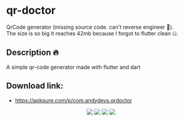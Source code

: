 # qr-doctor
QrCode generator (missing source code. can't reverse engineer :smiling_face_with_tear:). <br>
The size is so big it reaches 42mb because I forgot to flutter clean :zipper_mouth_face:.

## Description :fire:
A simple qr-code generator made with flutter and dart

## Download link:
- https://apkpure.com/p/com.andydevs.qrdoctor

<p align="center">
  <img src="https://image.winudf.com/v2/image1/ZGV2X2ltYWdlXzE0NTk5MDI3XzEzOTI3OV8yMDIxMDEyNDAyMTYyMzk0Nw/screen-0.jpg?h=255&fakeurl=1&type=.jpg">
  <img src="https://image.winudf.com/v2/image1/ZGV2X2ltYWdlXzE0NTk5MDI3XzEzOTI3OV8yMDIxMDEyNDAyMTYzMDk4Mg/screen-1.jpg?h=255&fakeurl=1&type=.jpg">
  <img src="https://image.winudf.com/v2/image1/ZGV2X2ltYWdlXzE0NTk5MDI3XzEzOTI3OV8yMDIxMDEyNDAyMTY1NTA0Nw/screen-6.jpg?h=255&fakeurl=1&type=.jpg">
  <img src="https://image.winudf.com/v2/image1/ZGV2X2ltYWdlXzE0NTk5MDI3XzEzOTI3OV8yMDIxMDEyNDAyMTY1MTc1OA/screen-5.jpg?h=255&fakeurl=1&type=.jpg">
</p>

